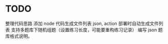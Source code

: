 # TODO

整理代码思路
添加 node 代码生成文件列表 json, action 部署时自动生成文件列表
支持多题库下随机组题（设置练习长度，可能要重构练习记录）
编写 json 题库格式说明。
